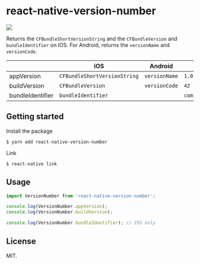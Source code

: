 
# react-native-version-number
<img src="https://travis-ci.org/APSL/react-native-version-number.svg?branch=master" />

Returns the `CFBundleShortVersionString` and the `CFBundleVersion` and `bundleIdentifier` on IOS. For Android, returns the `versionName` and `versionCode`.


|  | iOS | Android | Example |
| --- | --- | --- | --- |
| appVersion | `CFBundleShortVersionString` | `versionName` | `1.0.2` |
| buildVersion | `CFBundleVersion` | `versionCode` | `42` |
| bundleIdentifier | `bundleIdentifier` | | `com.foo.bar.MyApp`|


## Getting started

Install the package

`$ yarn add react-native-version-number`

Link

`$ react-native link`

## Usage
```javascript
import VersionNumber from 'react-native-version-number';

console.log(VersionNumber.appVersion);
console.log(VersionNumber.buildVersion);

console.log(VersionNumber.bundleIdentifier); // IOS only

```

## License
MIT.
